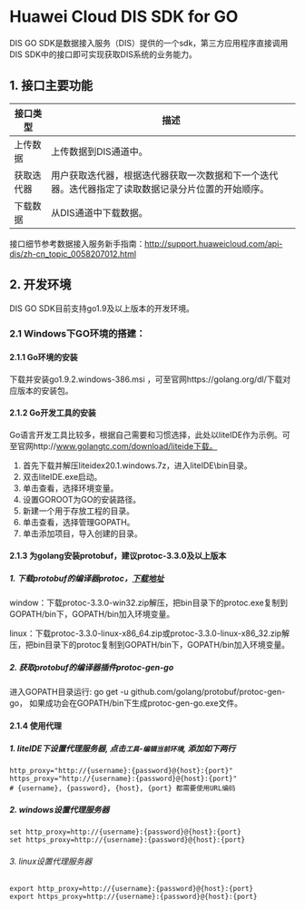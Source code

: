 # Huawei Cloud DIS SDK for GO

DIS GO SDK是数据接入服务（DIS）提供的一个sdk，第三方应用程序直接调用DIS SDK中的接口即可实现获取DIS系统的业务能力。
## 1. 接口主要功能
|接口类型         |描述                            |
|----------------|--------------------------------|
|上传数据         |上传数据到DIS通道中。            |
|获取迭代器       |用户获取迭代器，根据迭代器获取一次数据和下一个迭代器。迭代器指定了读取数据记录分片位置的开始顺序。|
|下载数据         |从DIS通道中下载数据。             |

接口细节参考数据接入服务新手指南：http://support.huaweicloud.com/api-dis/zh-cn_topic_0058207012.html

## 2. 开发环境
DIS GO SDK目前支持go1.9及以上版本的开发环境。

### 2.1 Windows下GO环境的搭建：
#### 2.1.1 Go环境的安装
下载并安装go1.9.2.windows-386.msi ，可至官网https://golang.org/dl/下载对应版本的安装包。
#### 2.1.2 Go开发工具的安装
Go语言开发工具比较多，根据自己需要和习惯选择，此处以liteIDE作为示例。可至官网http://www.golangtc.com/download/liteide下载。

1. 首先下载并解压liteidex20.1.windows.7z，进入liteIDE\bin目录。
2. 双击liteIDE.exe启动。
3. 单击查看，选择环境变量。
4. 设置GOROOT为GO的安装路径。
5. 新建一个用于存放工程的目录。
6. 单击查看，选择管理GOPATH。
7. 单击添加项目，导入创建的目录。

#### 2.1.3 为golang安装protobuf，建议protoc-3.3.0及以上版本

##### 1. 下载protobuf的编译器protoc，[下载地址](https://github.com/google/protobuf/releases)

window：下载protoc-3.3.0-win32.zip解压，把bin目录下的protoc.exe复制到GOPATH/bin下，GOPATH/bin加入环境变量。

linux：下载protoc-3.3.0-linux-x86_64.zip或protoc-3.3.0-linux-x86_32.zip解压，把bin目录下的protoc复制到GOPATH/bin下，GOPATH/bin加入环境变量。

##### 2. 获取protobuf的编译器插件protoc-gen-go

进入GOPATH目录运行: go get -u github.com/golang/protobuf/protoc-gen-go， 如果成功会在GOPATH/bin下生成protoc-gen-go.exe文件。

#### 2.1.4 使用代理

##### 1. liteIDE下设置代理服务器, 点击`工具`-`编辑当前环境`, 添加如下两行
``` shell
http_proxy="http://{username}:{password}@{host}:{port}"
https_proxy="http://{username}:{password}@{host}:{port}"
# {username}, {password}, {host}, {port} 都需要使用URL编码
```

##### 2. windows设置代理服务器
``` shell
set http_proxy=http://{username}:{password}@{host}:{port}
set https_proxy=http://{username}:{password}@{host}:{port}
```

###### 3. linux设置代理服务器
``` shell
export http_proxy=http://{username}:{password}@{host}:{port}
export https_proxy=http://{username}:{password}@{host}:{port}
```

